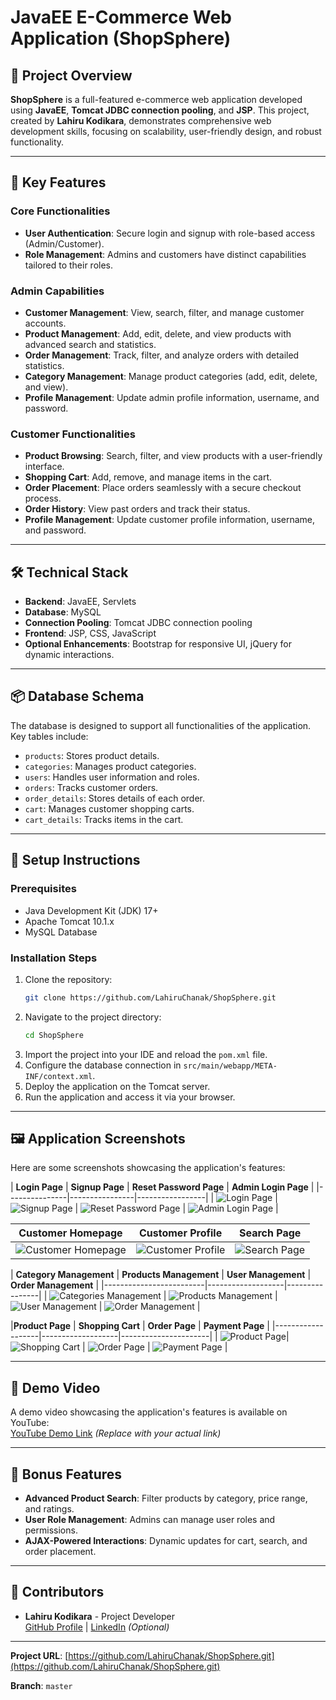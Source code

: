
# JavaEE E-Commerce Web Application (ShopSphere)

## 📝 Project Overview
**ShopSphere** is a full-featured e-commerce web application developed using **JavaEE**, **Tomcat JDBC connection pooling**, and **JSP**. This project, created by **Lahiru Kodikara**, demonstrates comprehensive web development skills, focusing on scalability, user-friendly design, and robust functionality.

---

## 🚀 Key Features

### **Core Functionalities**
- **User Authentication**: Secure login and signup with role-based access (Admin/Customer).
- **Role Management**: Admins and customers have distinct capabilities tailored to their roles.

### **Admin Capabilities**
- **Customer Management**: View, search, filter, and manage customer accounts.
- **Product Management**: Add, edit, delete, and view products with advanced search and statistics.
- **Order Management**: Track, filter, and analyze orders with detailed statistics.
- **Category Management**: Manage product categories (add, edit, delete, and view).
- **Profile Management**: Update admin profile information, username, and password.

### **Customer Functionalities**
- **Product Browsing**: Search, filter, and view products with a user-friendly interface.
- **Shopping Cart**: Add, remove, and manage items in the cart.
- **Order Placement**: Place orders seamlessly with a secure checkout process.
- **Order History**: View past orders and track their status.
- **Profile Management**: Update customer profile information, username, and password.

---

## 🛠 Technical Stack
- **Backend**: JavaEE, Servlets
- **Database**: MySQL
- **Connection Pooling**: Tomcat JDBC connection pooling
- **Frontend**: JSP, CSS, JavaScript
- **Optional Enhancements**: Bootstrap for responsive UI, jQuery for dynamic interactions.

---

## 📦 Database Schema
The database is designed to support all functionalities of the application. Key tables include:
- `products`: Stores product details.
- `categories`: Manages product categories.
- `users`: Handles user information and roles.
- `orders`: Tracks customer orders.
- `order_details`: Stores details of each order.
- `cart`: Manages customer shopping carts.
- `cart_details`: Tracks items in the cart.

---

## 🔧 Setup Instructions

### **Prerequisites**
- Java Development Kit (JDK) 17+
- Apache Tomcat 10.1.x
- MySQL Database

### **Installation Steps**
1. Clone the repository:
   ```bash
   git clone https://github.com/LahiruChanak/ShopSphere.git
   ```
2. Navigate to the project directory:
   ```bash
   cd ShopSphere
   ```
3. Import the project into your IDE and reload the `pom.xml` file.
4. Configure the database connection in `src/main/webapp/META-INF/context.xml`.
5. Deploy the application on the Tomcat server.
6. Run the application and access it via your browser.

---

## 🖼 Application Screenshots
Here are some screenshots showcasing the application's features:

| **Login Page** | **Signup Page** | **Reset Password Page** | **Admin Login Page** |
|---------------|----------------|-----------------|
| ![Login Page](https://github.com/LahiruChanak/ShopSphere/blob/master/src/main/webapp/assets/images/readme/001.png?raw=true) | ![Signup Page](https://github.com/LahiruChanak/ShopSphere/blob/master/src/main/webapp/assets/images/readme/002.png?raw=true) | ![Reset Password Page](https://github.com/LahiruChanak/ShopSphere/blob/master/src/main/webapp/assets/images/readme/003.png?raw=true) | ![Admin Login Page](https://github.com/LahiruChanak/ShopSphere/blob/master/src/main/webapp/assets/images/readme/004.png?raw=true) |

| **Customer Homepage** | **Customer Profile** | **Search Page** |
|-------------------------|------------------------|----------------------|
| ![Customer Homepage](https://github.com/LahiruChanak/ShopSphere/blob/master/src/main/webapp/assets/images/readme/005.png?raw=true) | ![Customer Profile](https://github.com/LahiruChanak/ShopSphere/blob/master/src/main/webapp/assets/images/readme/006.png?raw=true) | ![Search Page](https://github.com/LahiruChanak/ShopSphere/blob/master/src/main/webapp/assets/images/readme/007.png?raw=true) |

| **Category Management** | **Products Management** | **User Management** | **Order Management** |
|-------------------------|-------------------|----------------|
| ![Categories Management](https://github.com/LahiruChanak/ShopSphere/blob/master/src/main/webapp/assets/images/readme/008.png?raw=true) | ![Products Management](https://github.com/LahiruChanak/ShopSphere/blob/master/src/main/webapp/assets/images/readme/009.png?raw=true) | ![User Management](https://github.com/LahiruChanak/ShopSphere/blob/master/src/main/webapp/assets/images/readme/010.png?raw=true) | ![Order Management](https://github.com/LahiruChanak/ShopSphere/blob/master/src/main/webapp/assets/images/readme/0011.png?raw=true) |

|**Product Page** | **Shopping Cart** | **Order Page** | **Payment Page** |
|-------------------|-------------------|----------------------|
| ![Product Page](https://github.com/LahiruChanak/ShopSphere/blob/master/src/main/webapp/assets/images/readme/012.png?raw=true)| ![Shopping Cart](https://github.com/LahiruChanak/ShopSphere/blob/master/src/main/webapp/assets/images/readme/013.png?raw=true) | ![Order Page](https://github.com/LahiruChanak/ShopSphere/blob/master/src/main/webapp/assets/images/readme/014.png?raw=true) | ![Payment Page](https://github.com/LahiruChanak/ShopSphere/blob/master/src/main/webapp/assets/images/readme/015.png?raw=true) |

---

## 🎥 Demo Video
A demo video showcasing the application's features is available on YouTube:  
[YouTube Demo Link](#) *(Replace with your actual link)*

---

## 🌟 Bonus Features
- **Advanced Product Search**: Filter products by category, price range, and ratings.
- **User Role Management**: Admins can manage user roles and permissions.
- **AJAX-Powered Interactions**: Dynamic updates for cart, search, and order placement.

---

## 👥 Contributors
- **Lahiru Kodikara** - Project Developer  
  [GitHub Profile](https://github.com/LahiruChanak) | [LinkedIn](#) *(Optional)*

---

**Project URL**: [https://github.com/LahiruChanak/ShopSphere.git](https://github.com/LahiruChanak/ShopSphere.git) 

**Branch**: `master`
